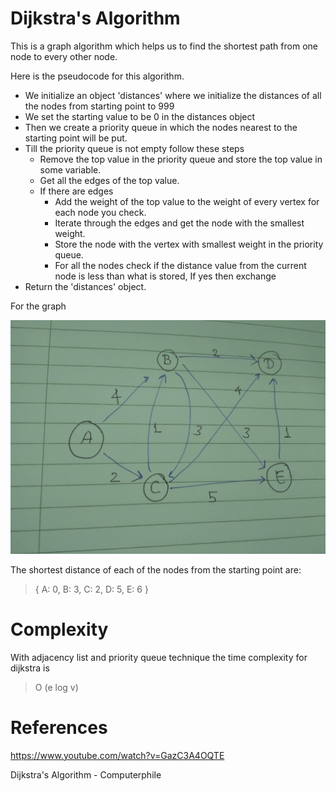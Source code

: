 # Dijkstra's Algorithm

This is a graph algorithm which helps us to find the shortest path from one node to every other node.

Here is the pseudocode for this algorithm.

* We initialize an object 'distances' where we initialize the distances of all the nodes from starting point
to 999
* We set the starting value to be 0 in the distances object
* Then we create a priority queue in which the nodes nearest to the starting point will be put.
* Till the priority queue is not empty follow these steps
    * Remove the top value in the priority queue and store the top value in some variable.
    * Get all the edges of the top value.
    * If there are edges
        * Add the weight of the top value to the weight of every vertex for each node you check.
        * Iterate through the edges and get the node with the smallest weight.
        * Store the node with the vertex with smallest weight in the priority queue.
        * For all the nodes check if the distance value from the current node is less than what is stored, 
            If yes then exchange
* Return the 'distances' object.
     

For the graph

[![solarized dualmode](https://github.com/apoorvsingh15/Algorithms-for-food/blob/master/assets/graph.jpg)](#features)

The shortest distance of each of the nodes from the starting point are:
> { A: 0, B: 3, C: 2, D: 5, E: 6 }

# Complexity

With adjacency list and priority queue technique the time complexity for dijkstra is

> O (e log v)

# References

https://www.youtube.com/watch?v=GazC3A4OQTE

Dijkstra's Algorithm - Computerphile